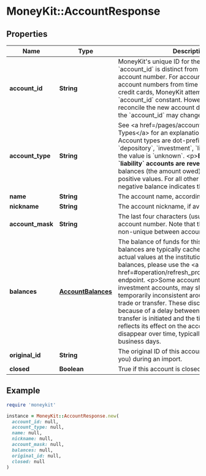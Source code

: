 # MoneyKit::AccountResponse

## Properties

| Name | Type | Description | Notes |
| ---- | ---- | ----------- | ----- |
| **account_id** | **String** | MoneyKit&#39;s unique ID for the account.         &lt;p&gt;The &#x60;account_id&#x60; is distinct from the institution&#39;s account number.  For accounts that may change account         numbers from time to time, such as credit cards, MoneyKit attempts to keep the &#x60;account_id&#x60; constant.         However, if MoneyKit can&#39;t reconcile the new account data with the old data, the &#x60;account_id&#x60; may change. |  |
| **account_type** | **String** | See &lt;a href&#x3D;/pages/account_types&gt;Account Types&lt;/a&gt; for an explanation of account types.  Account types are         dot-prefixed with one of &#x60;depository&#x60;, &#x60;investment&#x60;, &#x60;liability&#x60;, or &#x60;other&#x60;; or the value is &#x60;unknown&#x60;.         &lt;p&gt;**Balances for &#x60;liability&#x60; accounts are reversed:**  negative balances (the amount owed) are reported as         positive values.  For all other types of accounts, a negative balance indicates the amount owed. |  |
| **name** | **String** | The account name, according to the institution. |  |
| **nickname** | **String** | The account nickname, if available. | [optional] |
| **account_mask** | **String** | The last four characters (usually digits) of the account number.         Note that this mask may be non-unique between accounts. | [optional] |
| **balances** | [**AccountBalances**](AccountBalances.md) | The balance of funds for this account. Note that balances are typically cached and may lag         behind actual values at the institution. To update balances, please use the &lt;a href&#x3D;#operation/refresh_products&gt;/products&lt;/a&gt; endpoint.         &lt;p&gt;Some accounts, particularly investment accounts, may show balances that are temporarily inconsistent         around the time of a trade or transfer.  These discrepancies occur because of a delay between the time a         trade or transfer is initiated and the time the institution reflects its effect on the account balance,         and will disappear over time, typically within 1-2 business days.          |  |
| **original_id** | **String** | The original ID of this account, if supplied (by you) during an import. | [optional] |
| **closed** | **Boolean** | True if this account is closed. | [optional] |

## Example

```ruby
require 'moneykit'

instance = MoneyKit::AccountResponse.new(
  account_id: null,
  account_type: null,
  name: null,
  nickname: null,
  account_mask: null,
  balances: null,
  original_id: null,
  closed: null
)
```

